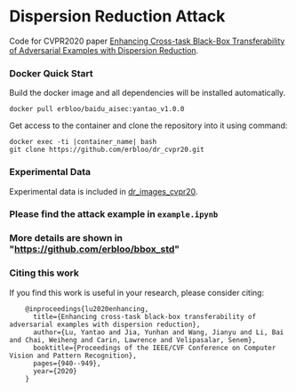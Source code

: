 # Dispersion Reduction Attack


Code for CVPR2020 paper [Enhancing Cross-task Black-Box Transferability of Adversarial Examples with Dispersion Reduction](https://openaccess.thecvf.com/content_CVPR_2020/papers/Lu_Enhancing_Cross-Task_Black-Box_Transferability_of_Adversarial_Examples_With_Dispersion_Reduction_CVPR_2020_paper.pdf).

### Docker Quick Start
Build the docker image and all dependencies will be installed automatically.
```
docker pull erbloo/baidu_aisec:yantao_v1.0.0
```
Get access to the container and clone the repository into it using command:
```
docker exec -ti |container_name| bash
git clone https://github.com/erbloo/dr_cvpr20.git
```

### Experimental Data
Experimental data is included in [dr_images_cvpr20](https://github.com/erbloo/dr_images_cvpr20).


### Please find the attack example in `example.ipynb`


### More details are shown in "https://github.com/erbloo/bbox_std"


### Citing this work
If you find this work is useful in your research, please consider citing:
```
    @inproceedings{lu2020enhancing,
      title={Enhancing cross-task black-box transferability of adversarial examples with dispersion reduction},
      author={Lu, Yantao and Jia, Yunhan and Wang, Jianyu and Li, Bai and Chai, Weiheng and Carin, Lawrence and Velipasalar, Senem},
      booktitle={Proceedings of the IEEE/CVF Conference on Computer Vision and Pattern Recognition},
      pages={940--949},
      year={2020}
    }
```
